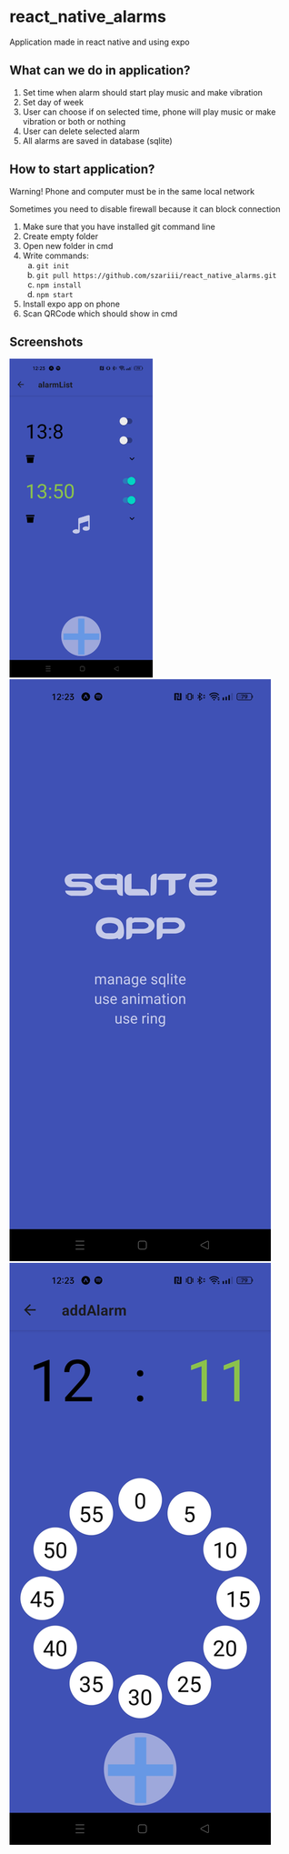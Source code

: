 <h1>react_native_alarms</h1>

<p>Application made in react native and using expo</p>

<h2>What can we do in application?</h2>
<ol>
  <li>Set time when alarm should start play music and make vibration</li>
  <li>Set day of week</li>
  <li>User can choose if on selected time, phone will play music or make vibration or both or nothing</li>
  <li>User can delete selected alarm</li>
  <li>All alarms are saved in database (sqlite)</li>
</ol>

<h2>How to start application?</h2>
<p>Warning! Phone and computer must be in the same local network</p>
<p>Sometimes you need to disable firewall because it can block connection</p>
<ol>
  <li>Make sure that you have installed git command line</li>
  <li>Create empty folder</li>
  <li>Open new folder in cmd</li>
    <li>Write commands:
    <ol type="a" >
      <li><code>git init</code></li>
      <li><code>git pull https://github.com/szariii/react_native_alarms.git</code></li>
      <li><code>npm install</code></li>
      <li><code>npm start</code></li>
    </ol>
  </li>
    <li>Install expo app on phone</li>
  <li>Scan QRCode which should show in cmd</li>
</ol>

<h2>Screenshots</h2>
<img src="./img/github/img1.jpg" alt="img1" width="50%">
<img src="./img/github/img2.jpg" alt="img2">
<img src="./img/github/img3.jpg" alt="img3">
